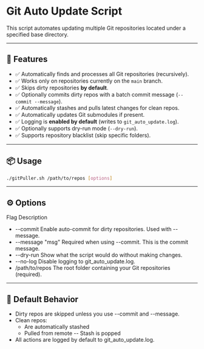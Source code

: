 # Git Auto Update Script

This script automates updating multiple Git repositories located under a specified base directory.

---

## 🚀 Features

- ✅ Automatically finds and processes all Git repositories (recursively).
- ✅ Works only on repositories currently on the `main` branch.
- ✅ Skips dirty repositories **by default**.
- ✅ Optionally commits dirty repos with a batch commit message (`--commit --message`).
- ✅ Automatically stashes and pulls latest changes for clean repos.
- ✅ Automatically updates Git submodules if present.
- ✅ Logging is **enabled by default** (writes to `git_auto_update.log`).
- ✅ Optionally supports dry-run mode (`--dry-run`).
- ✅ Supports repository blacklist (skip specific folders).

---

## 📦 Usage

```bash
./gitPuller.sh /path/to/repos [options]
```

---

## ⚙️ Options
Flag	Description
- --commit	Enable auto-commit for dirty repositories. Used with --message.
- --message "msg"	Required when using --commit. This is the commit message.
- --dry-run	Show what the script would do without making changes.
- --no-log	Disable logging to git_auto_update.log.
- /path/to/repos	The root folder containing your Git repositories (required).

---

## 🔄 Default Behavior
- Dirty repos are skipped unless you use --commit and --message.
- Clean repos:
  - Are automatically stashed
  - Pulled from remote
-- Stash is popped
- All actions are logged by default to git_auto_update.log.

